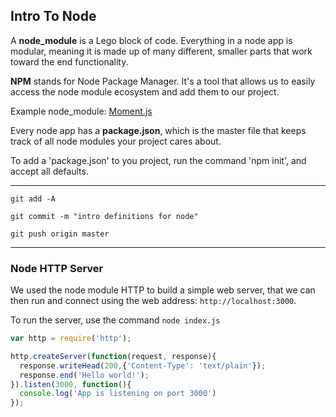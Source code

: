 ## Intro To Node



A __node_module__ is a Lego block of code. Everything in a node app is modular, meaning it is made up of many different, smaller parts that work toward the end functionality.

__NPM__ stands for Node Package Manager. It's a tool that allows us to easily access the node module ecosystem and add them to our project.

Example node_module: [Moment.js](https://momentjs.com/)

Every node app has a __package.json__, which is the master file that keeps track of all node modules your project cares about.

To add a 'package.json' to you project, run the command 'npm init', and accept all defaults.

---
`git add -A`

`git commit -m "intro definitions for node"`

`git push origin master`

---

### Node HTTP Server

We used the node module HTTP to build a simple web server, that we can then run and connect using the web address: `http://localhost:3000`.

To run the server, use the command `node index.js`

```js
var http = require('http');

http.createServer(function(request, response){
  response.writeHead(200,{'Content-Type': 'text/plain'});
  response.end('Hello world!');
}).listen(3000, function(){
  console.log('App is listening on port 3000')
});

```

